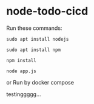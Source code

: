# node-todo-cicd

Run these commands:


`sudo apt install nodejs`


`sudo apt install npm`


`npm install`

`node app.js`

or Run by docker compose

testinggggg...

